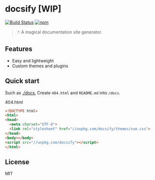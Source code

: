 # docsify [WIP]
[![Build Status](https://travis-ci.org/QingWei-Li/docsify.svg?branch=master)](https://travis-ci.org/QingWei-Li/docwsify)
[![npm](https://img.shields.io/npm/v/docsify.svg)](https://www.npmjs.com/package/docsify)

>🃏 A magical documentation site generator.

## Features
- Easy and lightweight
- Custom themes and plugins

## Quick start
Such as [./docs](https://github.com/QingWei-Li/docsify/tree/master/docs), Create `404.html` and `README.md` into `/docs`.

404.html

```html
<!DOCTYPE html>
<html>
<head>
  <meta charset="UTF-8">
  <link rel="stylesheet" href="//unpkg.com/docsify/themes/vue.css">
</head>
<body></body>
<script src="//unpkg.com/docsify"></script>
</html>
```

## License
MIT
